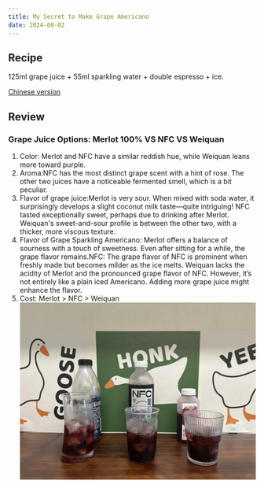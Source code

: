 ```yaml
---
title: My Secret to Make Grape Americano
date: 2024-08-02
---
```


## Recipe

125ml grape juice + 55ml sparkling water + double espresso + ice.

[Chinese version](https://www.xiaohongshu.com/explore/66ac6f260000000005032a99?xsec_token=ABRb_ioBcJg_lSINZ46qTuctYR8ZqbZ-5oMR-sa9NZDI8=&xsec_source=pc_user)

<!--more-->

## Review

### Grape Juice Options: Merlot 100% VS NFC VS Weiquan

1. Color: Merlot and NFC have a similar reddish hue, while Weiquan leans more toward purple.
2. Aroma:NFC has the most distinct grape scent with a hint of rose. The other two juices have a noticeable fermented smell, which is a bit peculiar.
3. Flavor of grape juice:Merlot is very sour. When mixed with soda water, it surprisingly develops a slight coconut milk taste—quite intriguing! NFC tasted exceptionally sweet, perhaps due to drinking after Merlot. Weiquan's sweet-and-sour profile is between the other two, with a thicker, more viscous texture.
4. Flavor of Grape Sparkling Americano: Merlot offers a balance of sourness with a touch of sweetness. Even after sitting for a while, the grape flavor remains.NFC: The grape flavor of NFC is prominent when freshly made but becomes milder as the ice melts. Weiquan lacks the acidity of Merlot and the pronounced grape flavor of NFC. However, it’s not entirely like a plain iced Americano. Adding more grape juice might enhance the flavor.
5. Cost: Merlot > NFC > Weiquan
![](./grape_americano.jpg)